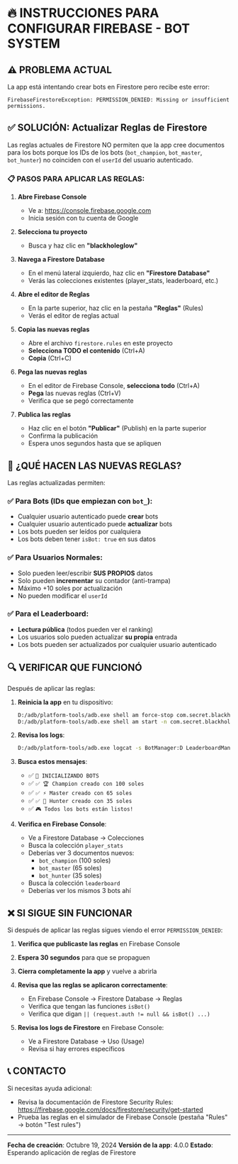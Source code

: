 # 🔥 INSTRUCCIONES PARA CONFIGURAR FIREBASE - BOT SYSTEM

## ⚠️ PROBLEMA ACTUAL

La app está intentando crear bots en Firestore pero recibe este error:
```
FirebaseFirestoreException: PERMISSION_DENIED: Missing or insufficient permissions.
```

## ✅ SOLUCIÓN: Actualizar Reglas de Firestore

Las reglas actuales de Firestore NO permiten que la app cree documentos para los bots porque los IDs de los bots (`bot_champion`, `bot_master`, `bot_hunter`) no coinciden con el `userId` del usuario autenticado.

### 📋 PASOS PARA APLICAR LAS REGLAS:

1. **Abre Firebase Console**
   - Ve a: https://console.firebase.google.com
   - Inicia sesión con tu cuenta de Google

2. **Selecciona tu proyecto**
   - Busca y haz clic en **"blackholeglow"**

3. **Navega a Firestore Database**
   - En el menú lateral izquierdo, haz clic en **"Firestore Database"**
   - Verás las colecciones existentes (player_stats, leaderboard, etc.)

4. **Abre el editor de Reglas**
   - En la parte superior, haz clic en la pestaña **"Reglas"** (Rules)
   - Verás el editor de reglas actual

5. **Copia las nuevas reglas**
   - Abre el archivo `firestore.rules` en este proyecto
   - **Selecciona TODO el contenido** (Ctrl+A)
   - **Copia** (Ctrl+C)

6. **Pega las nuevas reglas**
   - En el editor de Firebase Console, **selecciona todo** (Ctrl+A)
   - **Pega** las nuevas reglas (Ctrl+V)
   - Verifica que se pegó correctamente

7. **Publica las reglas**
   - Haz clic en el botón **"Publicar"** (Publish) en la parte superior
   - Confirma la publicación
   - Espera unos segundos hasta que se apliquen

## 🤖 ¿QUÉ HACEN LAS NUEVAS REGLAS?

Las reglas actualizadas permiten:

### ✅ Para Bots (IDs que empiezan con `bot_`):
- Cualquier usuario autenticado puede **crear** bots
- Cualquier usuario autenticado puede **actualizar** bots
- Los bots pueden ser leídos por cualquiera
- Los bots deben tener `isBot: true` en sus datos

### ✅ Para Usuarios Normales:
- Solo pueden leer/escribir **SUS PROPIOS** datos
- Solo pueden **incrementar** su contador (anti-trampa)
- Máximo +10 soles por actualización
- No pueden modificar el `userId`

### ✅ Para el Leaderboard:
- **Lectura pública** (todos pueden ver el ranking)
- Los usuarios solo pueden actualizar **su propia** entrada
- Los bots pueden ser actualizados por cualquier usuario autenticado

## 🔍 VERIFICAR QUE FUNCIONÓ

Después de aplicar las reglas:

1. **Reinicia la app** en tu dispositivo:
   ```bash
   D:/adb/platform-tools/adb.exe shell am force-stop com.secret.blackholeglow
   D:/adb/platform-tools/adb.exe shell am start -n com.secret.blackholeglow/.LoginActivity
   ```

2. **Revisa los logs**:
   ```bash
   D:/adb/platform-tools/adb.exe logcat -s BotManager:D LeaderboardManager:D
   ```

3. **Busca estos mensajes**:
   - ✅ `🤖 INICIALIZANDO BOTS`
   - ✅ `✅ 🏆 Champion creado con 100 soles`
   - ✅ `✅ ⚡ Master creado con 65 soles`
   - ✅ `✅ 🎯 Hunter creado con 35 soles`
   - ✅ `🎮 Todos los bots están listos!`

4. **Verifica en Firebase Console**:
   - Ve a Firestore Database → Colecciones
   - Busca la colección `player_stats`
   - Deberías ver 3 documentos nuevos:
     - `bot_champion` (100 soles)
     - `bot_master` (65 soles)
     - `bot_hunter` (35 soles)
   - Busca la colección `leaderboard`
   - Deberías ver los mismos 3 bots ahí

## ❌ SI SIGUE SIN FUNCIONAR

Si después de aplicar las reglas sigues viendo el error `PERMISSION_DENIED`:

1. **Verifica que publicaste las reglas** en Firebase Console
2. **Espera 30 segundos** para que se propaguen
3. **Cierra completamente la app** y vuelve a abrirla
4. **Revisa que las reglas se aplicaron correctamente**:
   - En Firebase Console → Firestore Database → Reglas
   - Verifica que tengan las funciones `isBot()`
   - Verifica que digan `|| (request.auth != null && isBot() ...)`

5. **Revisa los logs de Firestore** en Firebase Console:
   - Ve a Firestore Database → Uso (Usage)
   - Revisa si hay errores específicos

## 📞 CONTACTO

Si necesitas ayuda adicional:
- Revisa la documentación de Firestore Security Rules: https://firebase.google.com/docs/firestore/security/get-started
- Prueba las reglas en el simulador de Firebase Console (pestaña "Rules" → botón "Test rules")

---

**Fecha de creación**: Octubre 19, 2024
**Versión de la app**: 4.0.0
**Estado**: Esperando aplicación de reglas de Firestore

